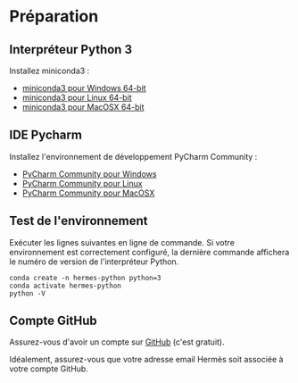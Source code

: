# Préparation

## Interpréteur Python 3

Installez miniconda3 :

- [miniconda3 pour Windows 64-bit]
- [miniconda3 pour Linux 64-bit]
- [miniconda3 pour MacOSX 64-bit]

## IDE Pycharm

Installez l'environnement de développement PyCharm Community :

- [PyCharm Community pour Windows]
- [PyCharm Community pour Linux]
- [PyCharm Community pour MacOSX]

## Test de l'environnement

Exécuter les lignes suivantes en ligne de commande.
Si votre environnement est correctement configuré, la dernière commande
 affichera le numéro de version de l'interpréteur Python. 

```
conda create -n hermes-python python=3
conda activate hermes-python
python -V
```

## Compte GitHub

Assurez-vous d'avoir un compte sur [GitHub] (c'est gratuit).

Idéalement, assurez-vous que votre adresse email Hermès soit associée à votre compte GitHub.

[miniconda3 pour Windows 64-bit]: https://repo.anaconda.com/miniconda/Miniconda3-latest-Windows-x86_64.exe
[miniconda3 pour Linux 64-bit]: https://repo.anaconda.com/miniconda/Miniconda3-latest-Linux-x86_64.sh
[miniconda3 pour MacOSX 64-bit]: https://repo.anaconda.com/miniconda/Miniconda3-latest-MacOSX-x86_64.sh
[PyCharm Community pour Windows]: https://www.jetbrains.com/pycharm/download/download-thanks.html?platform=windows&code=PCC
[PyCharm Community pour Linux]: https://www.jetbrains.com/pycharm/download/download-thanks.html?platform=linux&code=PCC
[PyCharm Community pour MacOSX]: https://www.jetbrains.com/pycharm/download/download-thanks.html?platform=mac&code=PCC
[GitHub]: https://github.com
